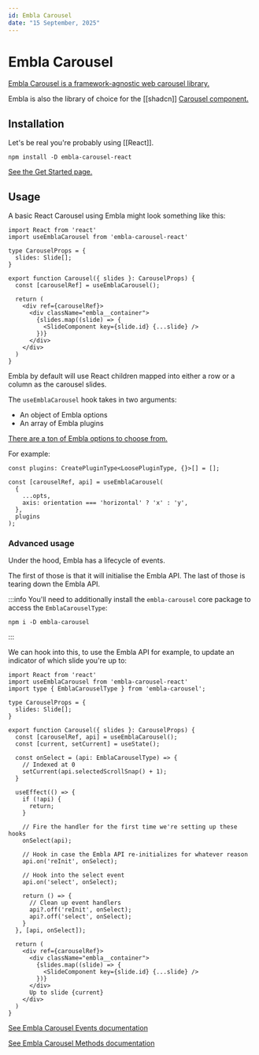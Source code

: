 ```yaml
---
id: Embla Carousel
date: "15 September, 2025"
---
```


# Embla Carousel

[Embla Carousel is a framework-agnostic web carousel library.](https://www.embla-carousel.com/)

Embla is also the library of choice for the [[shadcn]] [Carousel component.](https://ui.shadcn.com/docs/components/carousel)

## Installation

Let's be real you're probably using [[React]].

```shell
npm install -D embla-carousel-react
```

[See the Get Started page.](https://www.embla-carousel.com/get-started/)

## Usage

A basic React Carousel using Embla might look something like this:
```tsx
import React from 'react'
import useEmblaCarousel from 'embla-carousel-react'

type CarouselProps = {
  slides: Slide[];
}

export function Carousel({ slides }: CarouselProps) {
  const [carouselRef] = useEmblaCarousel();

  return (
    <div ref={carouselRef}>
      <div className="embla__container">
        {slides.map((slide) => {
          <SlideComponent key={slide.id} {...slide} />
        })}
      </div>
    </div>
  )
}
```

Embla by default will use React children mapped into either a row or a column as the carousel slides.

The `useEmblaCarousel` hook takes in two arguments:
- An object of Embla options
- An array of Embla plugins

[There are a ton of Embla options to choose from.](https://www.embla-carousel.com/api/options/)

For example:
```tsx
const plugins: CreatePluginType<LoosePluginType, {}>[] = [];

const [carouselRef, api] = useEmblaCarousel(
  {
    ...opts,
    axis: orientation === 'horizontal' ? 'x' : 'y',
  },
  plugins
);
```

### Advanced usage

Under the hood, Embla has a lifecycle of events.

The first of those is that it will initialise the Embla API. The last of those
is tearing down the Embla API.

:::info
You'll need to additionally install the `embla-carousel` core package to access the `EmblaCarouselType`:

```shell
npm i -D embla-carousel
```
:::

We can hook into this, to use the Embla API for example, to update an indicator
of which slide you're up to:
```tsx
import React from 'react'
import useEmblaCarousel from 'embla-carousel-react'
import type { EmblaCarouselType } from 'embla-carousel';

type CarouselProps = {
  slides: Slide[];
}

export function Carousel({ slides }: CarouselProps) {
  const [carouselRef, api] = useEmblaCarousel();
  const [current, setCurrent] = useState();

  const onSelect = (api: EmblaCarouselType) => {
    // Indexed at 0
    setCurrent(api.selectedScrollSnap() + 1);
  }

  useEffect(() => {
    if (!api) {
      return;
    }

    // Fire the handler for the first time we're setting up these hooks
    onSelect(api);

    // Hook in case the Embla API re-initializes for whatever reason
    api.on('reInit', onSelect);

    // Hook into the select event
    api.on('select', onSelect);

    return () => {
      // Clean up event handlers
      api?.off('reInit', onSelect);
      api?.off('select', onSelect);
    }
  }, [api, onSelect]);

  return (
    <div ref={carouselRef}>
      <div className="embla__container">
        {slides.map((slide) => {
          <SlideComponent key={slide.id} {...slide} />
        })}
      </div>
      Up to slide {current}
    </div>
  )
}
```

[See Embla Carousel Events documentation](https://www.embla-carousel.com/api/events/)

[See Embla Carousel Methods documentation](https://www.embla-carousel.com/api/methods/)

